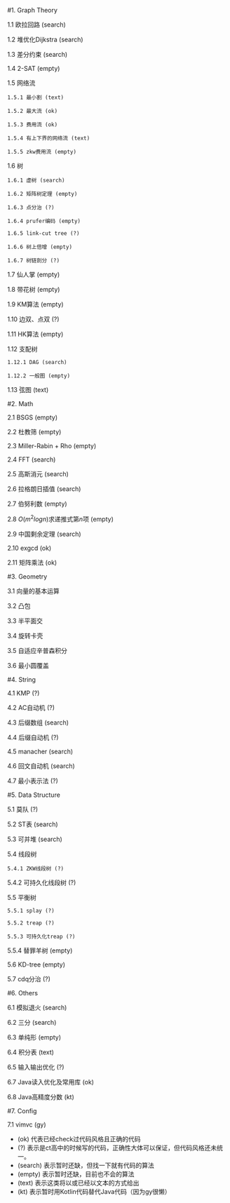 #1. Graph Theory

  1.1 欧拉回路 (search)

  1.2 堆优化Dijkstra (search)

  1.3 差分约束 (search)

  1.4 2-SAT (empty)

  1.5 网络流

    1.5.1 最小割 (text)

    1.5.2 最大流 (ok)

    1.5.3 费用流 (ok)

    1.5.4 有上下界的网络流 (text)

    1.5.5 zkw费用流 (empty)

  1.6 树

    1.6.1 虚树 (search)

    1.6.2 矩阵树定理 (empty)

    1.6.3 点分治 (?)

    1.6.4 prufer编码 (empty)

    1.6.5 link-cut tree (?)

    1.6.6 树上倍增 (empty)

    1.6.7 树链剖分 (?)

  1.7 仙人掌 (empty)

  1.8 带花树 (empty)

  1.9 KM算法 (empty)

  1.10 边双、点双 (?)

  1.11 HK算法 (empty)

  1.12 支配树

    1.12.1 DAG (search)

    1.12.2 一般图 (empty)

  1.13 弦图 (text)

#2. Math

  2.1 BSGS (empty)

  2.2 杜教筛 (empty)

  2.3 Miller-Rabin + Rho (empty)

  2.4 FFT (search)

  2.5 高斯消元 (search)

  2.6 拉格朗日插值 (search)

  2.7 伯努利数 (empty)

  2.8 $O(m^2 logn)$求递推式第$n$项 (empty)

  2.9 中国剩余定理 (search)

  2.10 exgcd (ok)

  2.11 矩阵乘法 (ok)

#3. Geometry

  3.1 向量的基本运算

  3.2 凸包

  3.3 半平面交

  3.4 旋转卡壳

  3.5 自适应辛普森积分

  3.6 最小圆覆盖

#4. String

  4.1 KMP (?)

  4.2 AC自动机 (?)

  4.3 后缀数组 (search)

  4.4 后缀自动机 (?)

  4.5 manacher (search)

  4.6 回文自动机 (search)

  4.7 最小表示法 (?)

#5. Data Structure

  5.1 莫队 (?)

  5.2 ST表 (search)

  5.3 可并堆 (search)

  5.4 线段树

    5.4.1 ZKW线段树 (?)

  5.4.2 可持久化线段树 (?)

  5.5 平衡树

    5.5.1 splay (?)

    5.5.2 treap (?)

    5.5.3 可持久化treap (?)

  5.5.4 替罪羊树 (empty)

  5.6 KD-tree (empty)

  5.7 cdq分治 (?)

#6. Others

  6.1 模拟退火 (search)

  6.2 三分 (search)

  6.3 单纯形 (empty)

  6.4 积分表 (text)

  6.5 输入输出优化 (?)
  
  6.7 Java读入优化及常用库 (ok)
  
  6.8 Java高精度分数 (kt)

#7. Config

  7.1 vimvc (gy)



* (ok) 代表已经check过代码风格且正确的代码
* (?) 表示是ct高中的时候写的代码，正确性大体可以保证，但代码风格还未统一。
* (search) 表示暂时还缺，但找一下就有代码的算法
* (empty) 表示暂时还缺，目前也不会的算法
* (text) 表示这类将以或已经以文本的方式给出
* (kt) 表示暂时用Kotlin代码替代Java代码（因为gy很懒）
